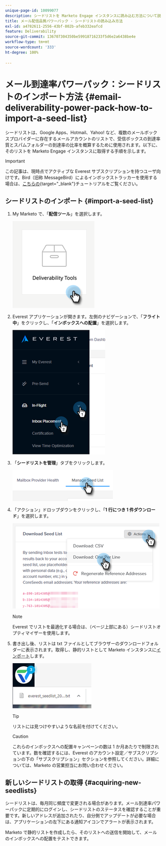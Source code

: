 ```yaml
---
unique-page-id: 10099077
description: シードリストを Marketo Engage インスタンスに読み込む方法について説明します。
title: メール配信品質パワーパック - シードリストの読み込み方法
exl-id: a4782611-2556-43bf-802b-afeb332eafcd
feature: Deliverability
source-git-commit: 136707304350be59918716233f5d6e2a6438be4e
workflow-type: tm+mt
source-wordcount: '333'
ht-degree: 100%

---
```


# メール到達率パワーパック：シードリストのインポート方法 {#email-deliverability-power-pack-how-to-import-a-seed-list}

シードリストは、Google Apps、Hotmail、Yahoo! など、複数のメールボックスプロバイダーに存在するメールアカウントのリストで、受信ボックスの到達率質とスパムフォルダーの到達率の比率を概算するために使用されます。以下に、そのリストを Marketo Engage インスタンスに取得する手順を示します。

>[!IMPORTANT]
>
>この記事は、現時点でアクティブな Everest サブスクリプションを持つユーザ向けです。Bird（旧称 MessageBird）によるインボックストラッカーを使用する場合は、[こちらの](/help/marketo/product-docs/email-marketing/deliverability/inbox-tracker/inbox-tracker-tutorials.md){target="_blank"}チュートリアルをご覧ください。

## シードリストのインポート {#import-a-seed-list}

1. My Marketo で、「**配信ツール**」を選択します。

   ![](assets/email-deliverability-power-pack-1.png)

1. Everest アプリケーションが開きます。左側のナビゲーションで、「**フライト中**」をクリックし、「**インボックスへの配置**」を選択します。

   ![](assets/email-deliverability-power-pack-2.png)

1. 「**シードリストを管理**」タブをクリックします。

   ![](assets/email-deliverability-power-pack-3.png)

1. 「アクション」ドロップダウンをクリックし、「**1 行につき 1 件ダウンロード**」を選択します。

   ![](assets/email-deliverability-power-pack-4.png)

   >[!NOTE]
   >
   >Everest でリストを最適化する場合は、（ページ上部にある）シードリストオプティマイザーを使用します。

1. 書き出し後、リストは txt ファイルとしてブラウザーのダウンロードフォルダーに表示されます。取得し、静的リストとして Marketo インスタンスに[インポート](/help/marketo/getting-started/quick-wins/import-a-list-of-people.md)します。

   ![](assets/email-deliverability-power-pack-5.png)

   >[!TIP]
   >
   >リストには見つけやすいような名前を付けてください。

   >[!CAUTION]
   >
   >これらのインボックスへの配置キャンペーンの数は 1 か月あたりで制限されています。数を確認するには、Everest のアカウント設定／サブスクリプションの下の「サブスクリプション」セクションを参照してください。詳細については、Marketo の営業担当にお問い合わせください。

## 新しいシードリストの取得 {#acquiring-new-seedlists}

シードリストは、毎月同じ頻度で変更される場合があります。メール到達率パワーパックに定期的にログインし、シードリストのステータスを確認することが重要です。新しいアドレスが追加されたり、自分側でアップデートが必要な場合は、アプリケーションの左下にある通知アイコンでアラートが表示されます。

Marketo で静的リストを作成したら、そのリストへの送信を開始して、メールのインボックスへの配置をテストできます。
